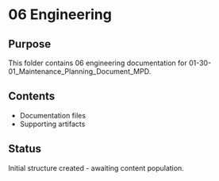# 06 Engineering

## Purpose
This folder contains 06 engineering documentation for 01-30-01_Maintenance_Planning_Document_MPD.

## Contents
- Documentation files
- Supporting artifacts

## Status
Initial structure created - awaiting content population.
